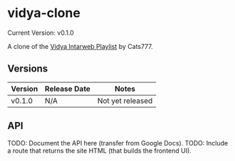 # vidya-clone

Current Version: v0.1.0

A clone of the [Vidya Intarweb Playlist](https://www.vipvgm.net/) by Cats777.

## Versions

| Version    | Release Date  | Notes                                  |
| ---------- | ------------- | -------------------------------------- |
| v0.1.0     | N/A           | Not yet released                       |

## API

TODO: Document the API here (transfer from Google Docs).
TODO: Include a route that returns the site HTML (that builds the frontend UI).